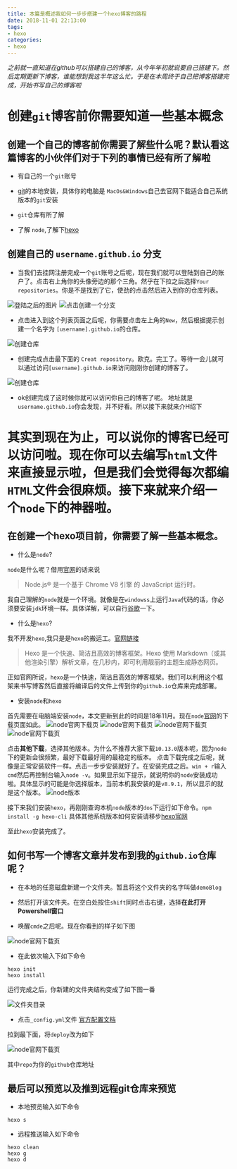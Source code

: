 ```yaml
---
title: 本篇是概述我如何一步步搭建一个hexo博客的路程
date: 2018-11-01 22:13:00
tags: 
- hexo  
categories:  
- hexo
---
```


*之前就一直知道在github可以搭建自己的博客，从今年年初就说要自己搭建下。然后定期更新下博客，谁能想到我这半年这么忙。于是在本周终于自己把博客搭建完成，开始书写自己的博客啦*

# 创建`git`博客前你需要知道一些基本概念

## 创建一个自己的博客前你需要了解些什么呢？默认看这篇博客的小伙伴们对于下列的事情已经有所了解啦

* 有自己的一个`git`账号

* [git](https://git-scm.com/downloads)的本地安装，具体你的电脑是 ```MacOs&Windows```自己去官网下载适合自己系统版本的```git```安装

* `git`仓库有所了解

* 了解 `node`,了解下[hexo](https://hexo.io/zh-cn/docs/)

<!-- more -->

## 创建自己的 `username.github.io` 分支

* 当我们去挂网注册完成一个`git`账号之后呢，现在我们就可以登陆到自己的账户了。点击右上角你的头像旁边的那个三角。然乎在下拉之后选择`Your repositories`。你是不是找到了它，使劲的点击然后进入到你的仓库列表。

![登陆之后的图片](/images/img-01.png)
![点击创建一个分支](/images/img-02.png)

* 点击进入到这个列表页面之后呢，你需要点击左上角的`New`，然后根据提示创建一个名字为 `[username].github.io`的仓库。

![创建仓库](/images/img-03.png)

* 创建完成点击最下面的 `Creat repository`。欧克。完工了。等待一会儿就可以通过访问`[username].github.io`来访问刚刚你创建的博客了。

![创建仓库](/images/img-04.png)

* ok创建完成了这时候你就可以访问你自己的博客了呢。 地址就是 `username.github.io`你会发现，并不好看。所以接下来就来介H绍下

# 其实到现在为止，可以说你的博客已经可以访问啦。现在你可以去编写`html`文件来直接显示啦，但是我们会觉得每次都编`HTML`文件会很麻烦。接下来就来介绍一个`node`下的神器啦。

## 在创建一个hexo项目前，你需要了解一些基本概念。

* 什么是`node`?

`node`是什么呢？借用[官网](https://nodejs.org/zh-cn/)的话来说

> Node.js® 是一个基于 Chrome V8 引擎 的 JavaScript 运行时。

我自己理解的`node`就是一个环境。就像是在`windowss`上运行`Java`代码的话，你必须要安装`jdk`环境一样。具体详解，可以自行[谷歌](https://www.google.com/)一下。

* 什么是`hexo`?

我不开发`hexo`,我只是是`hexo`的搬运工。[官网链接](https://hexo.io/zh-cn/docs/)

> Hexo 是一个快速、简洁且高效的博客框架。Hexo 使用 Markdown（或其他渲染引擎）解析文章，在几秒内，即可利用靓丽的主题生成静态网页。

正如官网所说，`hexo`是一个快速，简洁且高效的博客框架。我们可以利用这个框架来书写博客然后直接将编译后的文件上传到你的`github.io`仓库来完成部署。

* 安装`node`和`hexo`

首先需要在电脑端安装`node`，本文更新到此的时间是18年11月。现在`node`[官网](https://nodejs.org/zh-cn/)的下载页面如此。
![node官网下载页](/images/img-05.png)
![node官网下载页](/images/img-06.png)
![node官网下载页](/images/img-07.png)
![node官网下载页](/images/img-08.png)

点击**其他下载**，选择其他版本。为什么不推荐大家下载`10.13.0`版本呢，因为`node`下的更新会很频繁，最好下载最好用的最稳定的版本。
点击下载完成之后呢，就像是正常安装软件一样。点击一步步安装就好了。在安装完成之后。`win + r`输入`cmd`然后再控制台输入`node -v`。如果显示如下提示，就说明你的`node`安装成功啦。具体显示的可能是你选择版本，当前本机我安装的是`v8.9.1`，所以显示的就是这个版本。
![node版本](/images/img-09.png)

接下来我们安装`hexo`，再刚刚查询本机`node`版本的`dos`下运行如下命令。`npm install -g hexo-cli` 具体其他系统版本如何安装请移步[hexo官网](https://hexo.io/zh-cn/docs/)

至此`hexo`安装完成了。

## 如何书写一个博客文章并发布到我的`github.io`仓库呢？

* 在本地的任意磁盘新建一个文件夹。暂且将这个文件夹的名字叫做`demoBlog`

* 然后打开该文件夹。在空白处按住`shift`同时点击右键，选择**在此打开Powershell窗口**

* 唤醒`cmde`之后呢。现在你看到的样子如下图

![node官网下载页](/images/img-10.png)

* 在此依次输入下如下命令

```hexo初始化
hexo init
hexo install
```  

运行完成之后，你新建的文件夹结构变成了如下图一番

![文件夹目录](/images/img-11.png)

* 点击`_config.yml`文件 [官方配置文档](https://hexo.io/zh-cn/docs/configuration)

拉到最下面，将`deploy`改为如下

![node官网下载页](/images/img-12.png)

其中`repo`为你的`github`仓库地址

## 最后可以预览以及推到远程git仓库来预览

* 本地预览输入如下命令

```本地预览
hexo s
```  

* 远程推送输入如下命令

```推送到远程
hexo clean
hexo g
hexo d
```  